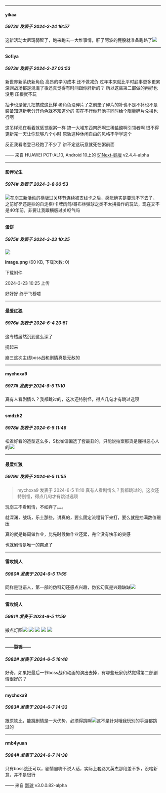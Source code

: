 ﻿*****

####  yikaa  
##### 5972#       发表于 2024-2-24 16:57

这新活动太尼玛弱智了，跑来跑去一大堆事情，肝了阿波的屁股就准备跑路了<img src="https://static.saraba1st.com/image/smiley/face2017/003.png" referrerpolicy="no-referrer">


*****

####  Sofiya  
##### 5973#       发表于 2024-2-27 03:53

新世界新系统新角色
高昂的学习成本 还不做减负
过年本来就比平时屁事更多更累
深渊战场都是混混了事还真觉得有时间跟你肝新的？
所以这些第二部做的再好也没用 压根就不玩

抽卡也是傻几把搞成这比样
老角色没碎片了之前垫了碎片的补也不是不补也不是
装备知道新老分开角色就不知道分的
实在不行你开池子同时给个限量碎片兑换也行啊

这吊样现在看着就感觉跟粥一样
搞一大堆东西肉鸽啊生稀盐酸啊引领者啊
恨不得更新完一天让你玩够八个小时
原轨这种休闲自由的风格不学学这个

反正我看老登已经跑了不少了
讲不定这玩意就死在粥前面

—— 来自 HUAWEI PCT-AL10, Android 10上的 [S1Next-鹅版](https://github.com/ykrank/S1-Next/releases) v2.4.4-alpha

*****

####  影伴光生  
##### 5974#       发表于 2024-3-8 00:53

<img src="https://static.saraba1st.com/image/smiley/face2017/001.png" referrerpolicy="no-referrer">在崩三新活动的横版过关环节连续被支线卡之后，感觉确实是要玩不下去了，之前好歹还是抄的自走棋/卡牌肉鸽/哥布林弹球之类不太拼操作的玩法，现在又不是40年前，非要让我跟横版过关呕气吗

*****

####  蛋饼  
##### 5975#       发表于 2024-3-23 10:25

<img src="https://img.saraba1st.com/forum/202403/23/102533tl34ctz8rp306e68.png" referrerpolicy="no-referrer">

<strong>image.png</strong> (60 KB, 下载次数: 0)

下载附件

2024-3-23 10:25 上传

好好好 终于飞榜喽

*****

####  最爱红狼  
##### 5976#       发表于 2024-6-4 20:51

这专楼居然沉到这么深了

捞起来

崩三这次主线boss战和剧情真是无敌的


*****

####  mychoxa9  
##### 5977#       发表于 2024-6-5 11:10

真有人看剧情么？我都跳过的，这次还特别怪，得点几句才有跳过选项


*****

####  smdzh2  
##### 5978#       发表于 2024-6-5 11:46

松雀好看的造型这么多，S松雀偏偏选了套最丑的，只能说拍案那货是懂得恶心人的<img src="https://static.saraba1st.com/image/smiley/face2017/009.gif" referrerpolicy="no-referrer">


*****

####  最爱红狼  
##### 5979#       发表于 2024-6-5 11:55

<blockquote>mychoxa9 发表于 2024-6-5 11:10
真有人看剧情么？我都跳过的，这次还特别怪，得点几句才有跳过选项</blockquote>
玩崩三不看剧情，不如弃了。。。

就深渊，战场，乐土那些，讲真的，要么固定流程背下来打，要么就是抽满数值碾压

真的就是每周做作业，比先时候做作业还累，完全没有快乐的爽感

也就剧情是唯一的爽点了

*****

####  雷攻姛人  
##### 5980#       发表于 2024-6-5 11:55

同样是谜语人，第一部的伪科幻还感点兴趣，伪玄幻真是兴趣缺缺<img src="https://static.saraba1st.com/image/smiley/face2017/016.png" referrerpolicy="no-referrer">

*****

####  雷攻姛人  
##### 5981#       发表于 2024-6-5 11:59

搬点灯图<img src="https://static.saraba1st.com/image/smiley/face2017/033.png" referrerpolicy="no-referrer">
<img src="https://p.sda1.dev/17/6882acd8062d1dd89aa9287f359f05d2/CMP_20240605115900068.jpg" referrerpolicy="no-referrer">
<img src="https://p.sda1.dev/17/fd27db401c780e2fcc7120dc4882dc07/CMP_20240605115900135.jpeg" referrerpolicy="no-referrer">
<img src="https://p.sda1.dev/17/7b03d2b51cce16bb60aa02d36c6c89cf/CMP_20240605115900200.jpeg" referrerpolicy="no-referrer">
<img src="https://p.sda1.dev/17/4b9ac8a6f534ef8a27c3b759f7cb5704/CMP_20240605115900265.jpeg" referrerpolicy="no-referrer">


*****

####  ——裂锦——  
##### 5982#       发表于 2024-6-5 16:48

好奇，如果把最后一节boss战和动画的演出去掉，有哪些玩家仍然觉得第二部剧情很好的？


*****

####  mychoxa9  
##### 5983#       发表于 2024-6-7 14:33

跟原铁比，能跳剧情是一大优势，必须得跳啊<img src="https://static.saraba1st.com/image/smiley/face2017/035.png" referrerpolicy="no-referrer">这不是针对哦我玩别的手游都跳过的


*****

####  rmb4yuan  
##### 5984#       发表于 2024-6-7 14:38

只有boss战还可以，剧情自嗨不说人话，实际上套路又英杰那段差不多，没啥新意，并不是很行

—— 来自 [鹅球](https://www.pgyer.com/xfPejhuq) v3.0.0.82-alpha

